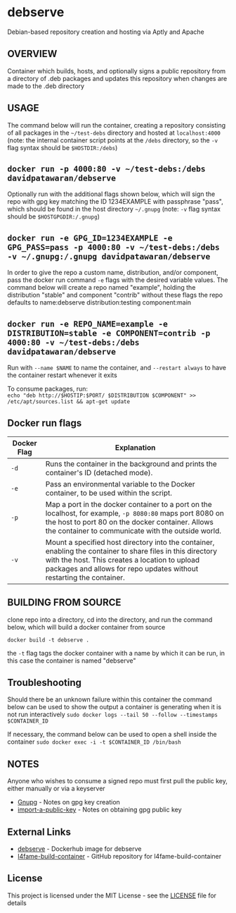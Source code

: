 # debserve
Debian-based repository creation and hosting via Aptly and Apache

## OVERVIEW
Container which builds, hosts, and optionally signs a public repository from a directory of .deb packages and updates this repository when changes are made to the .deb directory

## USAGE

The command below will run the container, creating a repository consisting of all packages in the `~/test-debs` directory and hosted at `localhost:4000`
(note: the internal container script points at the `/debs` directory, so the `-v` flag syntax should be `$HOSTDIR:/debs`)

`docker run -p 4000:80 -v ~/test-debs:/debs davidpatawaran/debserve`
---

Optionally run with the additional flags shown below, which will sign the repo with gpg key matching the ID 1234EXAMPLE with passphrase "pass", which should be found in the host directory `~/.gnupg`
(note: `-v` flag syntax should be `$HOSTGPGDIR:/.gnupg`)

`docker run -e GPG_ID=1234EXAMPLE -e GPG_PASS=pass -p 4000:80 -v ~/test-debs:/debs -v ~/.gnupg:/.gnupg davidpatawaran/debserve`
---

In order to give the repo a custom name, distribution, and/or component, pass the docker run command `-e` flags with the desired variable values. The command below will create a repo named "example", holding the distribution "stable" and component "contrib" without these flags the repo defaults to name:debserve distribution:testing component:main

`docker run -e REPO_NAME=example -e DISTRIBUTION=stable -e COMPONENT=contrib -p 4000:80 -v ~/test-debs:/debs davidpatawaran/debserve`
---

Run with `--name $NAME` to name the container, and `--restart always` to have the container restart whenever it exits

To consume packages, run:<br>
`echo "deb http://$HOSTIP:$PORT/ $DISTRIBUTION $COMPONENT" >> /etc/apt/sources.list && apt-get update`

## Docker run flags

| Docker Flag | Explanation |
| ----------- | ----------- |
| `-d` | Runs the container in the background and prints the container's ID (detached mode). |
| `-e` | Pass an environmental variable to the Docker container, to be used within the script. |
| `-p` | Map a port in the docker container to a port on the localhost, for example, `-p 8080:80` maps port 8080 on the host to port 80 on the docker container. Allows the container to communicate with the outside world. |
| `-v` | Mount a specified host directory into the container, enabling the container to share files in this directory with the host. This creates a location to upload packages and allows for repo updates without restarting the container. |

## BUILDING FROM SOURCE

clone repo into a directory, cd into the directory, and run the command below, which will build a docker container from source

`docker build -t debserve .`

the `-t` flag tags the docker container with a name by which it can be run, in this case the container is named "debserve"

## Troubleshooting

Should there be an unknown failure within this container the command below can be used to show the output a container is generating when it is not run interactively
`sudo docker logs --tail 50 --follow --timestamps $CONTAINER_ID`

If necessary, the command below can be used to open a shell inside the container
`sudo docker exec -i -t $CONTAINER_ID /bin/bash`

## NOTES

Anyone who wishes to consume a signed repo must first pull the public key, either manually or via a keyserver

- [Gnupg](https://www.gnupg.org/gph/en/manual/c14.html) - Notes on gpg key creation
- [import-a-public-key](https://askubuntu.com/questions/36507/how-do-i-import-a-public-key) - Notes on obtaining gpg public key

## External Links

* [debserve](https://hub.docker.com/r/davidpatawaran/debserve/) - Dockerhub image for debserve
* [l4fame-build-container](https://github.com/FabricAttachedMemory/l4fame-build-container) - GitHub repository for l4fame-build-container

## License

This project is licensed under the MIT License - see the [LICENSE](LICENSE) file for details